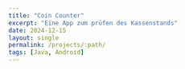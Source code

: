 ```yaml
---
title: "Coin Counter"
excerpt: "Eine App zum prüfen des Kassenstands"
date: 2024-12-15
layout: single
permalink: /projects/:path/
tags: [Java, Android]
---
```

